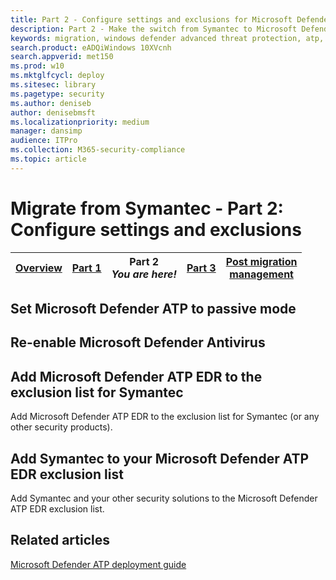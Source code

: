 ```yaml
---
title: Part 2 - Configure settings and exclusions for Microsoft Defender ATP and Symantec Endpoint Protection
description: Part 2 - Make the switch from Symantec to Microsoft Defender ATP
keywords: migration, windows defender advanced threat protection, atp, edr
search.product: eADQiWindows 10XVcnh
search.appverid: met150
ms.prod: w10
ms.mktglfcycl: deploy
ms.sitesec: library
ms.pagetype: security
ms.author: deniseb
author: denisebmsft
ms.localizationpriority: medium
manager: dansimp
audience: ITPro
ms.collection: M365-security-compliance 
ms.topic: article
---
```


# Migrate from Symantec - Part 2: Configure settings and exclusions

| [Overview](symantec-to-microsoft-defender-atp-migration.md)  | [Part 1](symantec-to-microsoft-defender-atp-part1.md)  |Part 2 <br/>*You are here!*| [Part 3](symantec-to-microsoft-defender-atp-part2.md)| [Post migration<br/>management](microsoft-defender-atp-post-migration-management.md) |
|--|--|--|--|--|



## Set Microsoft Defender ATP to passive mode

## Re-enable Microsoft Defender Antivirus

## Add Microsoft Defender ATP EDR to the exclusion list for Symantec

Add Microsoft Defender ATP EDR to the exclusion list for Symantec (or any other security products).

## Add Symantec to your Microsoft Defender ATP EDR exclusion list

Add Symantec and your other security solutions to the Microsoft Defender ATP EDR exclusion list.


## Related articles

[Microsoft Defender ATP deployment guide](https://docs.microsoft.com/windows/security/threat-protection/microsoft-defender-atp/deployment-phases)


